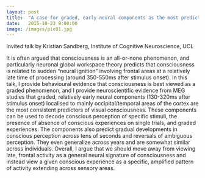 ```yaml
---
layout: post
title:  "A case for graded, early neural components as the most predictive correlates of consciousness"
date:   2015-10-23 9:00:00
image: /images/pic01.jpg
---
```


Invited talk by Kristian Sandberg, Institute of Cognitive Neuroscience, UCL

It is often argued that consciousness is an all-or-none phenomenon, and particularly neuronal global workspace theory predicts that consciousness is related to sudden “neural ignition” involving frontal areas at a relatively late time of processing (around 350-550ms after stimulus onset). In this talk, I provide behavioural evidence that consciousness is best viewed as a graded phenomenon, and I provide neuroscientific evidence from MEG studies that graded, relatively early neural components (130-320ms after stimulus onset) localised to mainly occipital/temporal areas of the cortex are the most consistent predictors of visual consciousness. These components can be used to decode conscious perception of specific stimuli, the presence of absence of conscious experiences on single trials, and graded experiences. The components also predict gradual developments in conscious perception across tens of seconds and reversals of ambiguous perception. They even generalize across years and are somewhat similar across individuals. Overall, I argue that we should move away from viewing late, frontal activity as a general neural signature of consciousness and instead view a given conscious experience as a specific, amplified pattern of activity extending across sensory areas.
